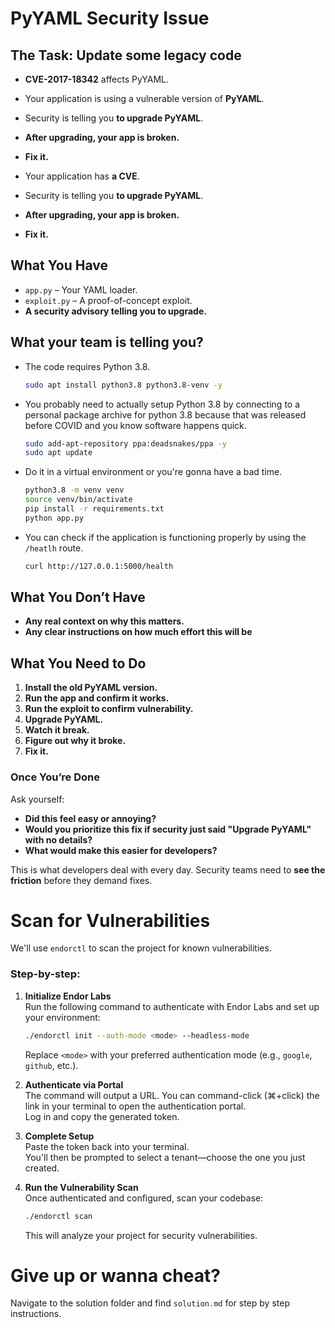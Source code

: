 # PyYAML Security Issue  

## The Task: Update some legacy code

- **CVE-2017-18342** affects PyYAML.
- Your application is using a vulnerable version of **PyYAML**.
- Security is telling you **to upgrade PyYAML**.
- **After upgrading, your app is broken.**
- **Fix it.**  

- Your application has **a CVE**.  
- Security is telling you **to upgrade PyYAML**.  
- **After upgrading, your app is broken.**  
- **Fix it.**  

## What You Have  

- `app.py` – Your YAML loader.  
- `exploit.py` – A proof-of-concept exploit.  
- **A security advisory telling you to upgrade.**  


## What your team is telling you?

- The code requires Python 3.8.

   ```bash
   sudo apt install python3.8 python3.8-venv -y
   ```
- You probably need to actually setup Python 3.8 by connecting to a personal package archive for python 3.8 because that was released before COVID and you know software happens quick.

   ```bash
   sudo add-apt-repository ppa:deadsnakes/ppa -y
   sudo apt update
   ```

- Do it in a virtual environment or you're gonna have a bad time.

    ```bash
    python3.8 -m venv venv
    source venv/bin/activate
    pip install -r requirements.txt
    python app.py
    ```

- You can check if the application is functioning properly by using the `/heatlh` route.

   ```bash
   curl http://127.0.0.1:5000/health
   ```

## What You Don’t Have  

- **Any real context on why this matters.**  
- **Any clear instructions on how much effort this will be**  

## What You Need to Do  

1. **Install the old PyYAML version.**  
2. **Run the app and confirm it works.**  
3. **Run the exploit to confirm vulnerability.**  
4. **Upgrade PyYAML.**  
5. **Watch it break.**  
6. **Figure out why it broke.**  
7. **Fix it.**  

### **Once You’re Done**  

Ask yourself:  

- **Did this feel easy or annoying?**  
- **Would you prioritize this fix if security just said "Upgrade PyYAML" with no details?**  
- **What would make this easier for developers?**  

This is what developers deal with every day. Security teams need to **see the friction** before they demand fixes.

# Scan for Vulnerabilities

We'll use `endorctl` to scan the project for known vulnerabilities.

### Step-by-step:

1. **Initialize Endor Labs**  
   Run the following command to authenticate with Endor Labs and set up your environment:
   ```bash
   ./endorctl init --auth-mode <mode> --headless-mode
   ```
   Replace `<mode>` with your preferred authentication mode (e.g., `google`, `github`, etc.).

2. **Authenticate via Portal**  
   The command will output a URL. You can command-click (⌘+click) the link in your terminal to open the authentication portal.  
   Log in and copy the generated token.

3. **Complete Setup**  
   Paste the token back into your terminal.  
   You'll then be prompted to select a tenant—choose the one you just created.

4. **Run the Vulnerability Scan**  
   Once authenticated and configured, scan your codebase:
   ```bash
   ./endorctl scan
   ```
   This will analyze your project for security vulnerabilities.

# Give up or wanna cheat?

Navigate to the solution folder and find `solution.md` for step by step instructions. 
